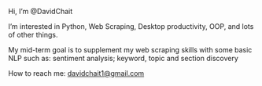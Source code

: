 Hi, I’m @DavidChait

I’m interested in Python, Web Scraping, Desktop productivity, OOP, and lots of other things.

My mid-term goal is to supplement my web scraping skills  with some basic NLP such as:
sentiment analysis; keyword, topic and section discovery

How to reach me: davidchait1@gmail.com

